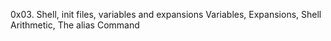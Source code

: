 0x03. Shell, init files, variables and expansions
Variables, Expansions, Shell Arithmetic, The alias Command
